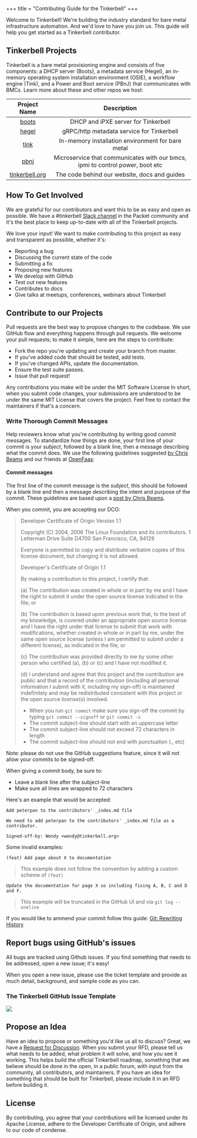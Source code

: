 +++
title = "Contributing Guide for the Tinkerbell"
+++

Welcome to Tinkerbell! We're building the industry standard for bare metal infrastructure automation. And we'd love to have you join us. This guide will help you get started as a Tinkerbell contributor.

## Tinkerbell Projects

Tinkerbell is a bare metal provisioning engine and consists of five components: a DHCP server (Boots), a metadata service (Hegel), an in-memory operating system installation environment (OSIE), a workflow engine (Tink), and a Power and Boot service (PBnJ) that communicates with BMCs. Learn more about these and other repos we host:

|                          Project Name                          |                                  Description                                  |
| :------------------------------------------------------------: | :---------------------------------------------------------------------------: |
|          [boots](https://github.com/tinkerbell/boots)          |                      DHCP and iPXE server for Tinkerbell                      |
|          [hegel](https://github.com/tinkerbell/hegel)          |                   gRPC/http metadata service for Tinkerbell                   |
|           [tink](https://github.com/tinkerbell/osie)           |               In-memory installation environment for bare metal               |
|           [pbnj](https://github.com/tinkerbell/pbnj)           | Microservice that communicates with our bmcs, ipmi to control power, boot etc |
| [tinkerbell.org](https://github.com/tinkerbell/tinkerbell.org) |                 The code behind our website, docs and guides                  |

## How To Get Involved

We are grateful for our contributors and want this to be as easy and open as possible. We have a #tinkerbell [Slack channel](https://slack.packet.com) in the Packet community and it's the best place to keep up-to-date with all of the Tinkerbell projects.

We love your input! We want to make contributing to this project as easy and transparent as possible, whether it's:

- Reporting a bug
- Discussing the current state of the code
- Submitting a fix
- Proposing new features
- We develop with GitHub
- Test out new features
- Contributes to docs
- Give talks at meetups, conferences, webinars about Tinkerbell

## Contribute to our Projects

Pull requests are the best way to propose changes to the codebase. We use GitHub flow and everything happens through pull requests. We welcome your pull requests; to make it simple, here are the steps to contribute:

- Fork the repo you're updating and create your branch from master.
- If you've added code that should be tested, add tests.
- If you've changed APIs, update the documentation.
- Ensure the test suite passes.
- Issue that pull request!

Any contributions you make will be under the MIT Software License
In short, when you submit code changes, your submissions are understood to be under the same MIT License that covers the project. Feel free to contact the maintainers if that's a concern.

### Write Thorough Commit Messages

Help reviewers know what you're contributing by writing good commit messages. To standardize how things are done, your first line of your commit is your _subject_, followed by a blank line, then a message describing what the commit does. We use the following guidelines suggested [by Chris Beams](https://chris.beams.io/posts/git-commit/) and our friends at [OpenFaas](https://www.openfaas.com/):

#### Commit messages

The first line of the commit message is the _subject_, this should be followed by a blank line and then a message describing the intent and purpose of the commit. These guidelines are based upon a [post by Chris Beams](https://chris.beams.io/posts/git-commit/).

When you commit, you are accepting our DCO:

> Developer Certificate of Origin
> Version 1.1
>
> Copyright (C) 2004, 2006 The Linux Foundation and its contributors.
> 1 Letterman Drive
> Suite D4700
> San Francisco, CA, 94129
>
> Everyone is permitted to copy and distribute verbatim copies of this
> license document, but changing it is not allowed.
>
> Developer's Certificate of Origin 1.1
>
> By making a contribution to this project, I certify that:
>
> (a) The contribution was created in whole or in part by me and I have the right to submit it under the open source license indicated in the file; or
>
> (b) The contribution is based upon previous work that, to the best of my knowledge, is covered under an appropriate open source license and I have the right under that license to submit that work with modifications, whether created in whole or in part by me, under the same open source license (unless I am permitted to submit under a different license), as indicated in the file; or
>
> (c) The contribution was provided directly to me by some other person who certified (a), (b) or (c) and I have not modified it.
>
> (d) I understand and agree that this project and the contribution are public and that a record of the contribution (including all personal information I submit with it, including my sign-off) is maintained indefinitely and may be redistributed consistent with this project or the open source license(s) involved.
>
> - When you run `git commit` make sure you sign-off the commit by typing `git commit --signoff` or `git commit -s`
> - The commit subject-line should start with an uppercase letter
> - The commit subject-line should not exceed 72 characters in length
> - The commit subject-line should not end with punctuation (., etc)

Note: please do not use the GitHub suggestions feature, since it will not allow your commits to be signed-off.

When giving a commit body, be sure to:

- Leave a blank line after the subject-line
- Make sure all lines are wrapped to 72 characters

Here's an example that would be accepted:

```
Add peterpan to the contributors' _index.md file

We need to add peterpan to the contributors' _index.md file as a contributor.

Signed-off-by: Wendy <wendy@tinkerbell.org>
```

Some invalid examples:

```
(feat) Add page about X to documentation
```

> This example does not follow the convention by adding a custom scheme of `(feat)`

```
Update the documentation for page X so including fixing A, B, C and D and F.
```

> This example will be truncated in the GitHub UI and via `git log --oneline`

If you would like to ammend your commit follow this guide: [Git: Rewriting History](https://git-scm.com/book/en/v2/Git-Tools-Rewriting-History)

## Report bugs using GitHub's issues

All bugs are tracked using Github issues. If you find something that needs to be addressed, open a new issue; it's easy!

When you open a new issue, please use the ticket template and provide as much detail, background, and sample code as you can.

### The Tinkerbell GitHub Issue Template

![](https://i.imgur.com/tUzEipZ.png)

## Propose an Idea

Have an idea to propose or something you'd like us all to discuss? Great, we have a [Request for Discussion](https://github.com/tinkerbell/proposals). When you submit your RFD, please tell us what needs to be added, what problem it will solve, and how you see it working. This helps build the official Tinkerbell roadmap, something that we believe should be done in the open, in a public forum, with input from the community, all contributors, and maintainers. If you have an idea for something that should be built for Tinkerbell, please include it in an RFD before building it.

## License

By contributing, you agree that your contributions will be licensed under its Apache License, adhere to the Developer Certificate of Origin, and adhere to our code of condense.
